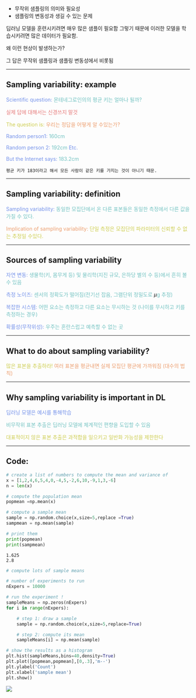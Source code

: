 - 무작위 샘플링의 의미와 필요성
- 샘플링의 변동성과 생길 수 있는 문제

딥러닝 모델을 훈련시키려면 매우 많은 샘플이 필요함
그렇기 때문에 이러한 모델을 학습시키려면 많은 데이터가 필요함.

왜 이런 현상이 발생하는가?

그 답은 무작위 샘플링과 샘플링 변동성에서 비롯됨

---
## Sampling variability: example

<span style="color:rgb(118, 147, 234)">Scientific question:</span> <span style="color:rgb(116, 195, 194)">몬테네그로인의의 평균 키는 얼마나 될까?</span>

<span style="color:rgb(230, 122, 122)">실제 답에 대해서는 신경쓰지 말것</span>

<span style="color:rgb(205, 205, 81)">The question is:</span> <span style="color:rgb(236, 158, 111)">우리는 정답을 어떻게 알 수있는가?</span> 

<span style="color:rgb(118, 147, 234)">Random person1:</span> 
<span style="color:rgb(116, 195, 194)">160cm</span>

<span style="color:rgb(118, 147, 234)">Random person 2:</span> 
<span style="color:rgb(116, 195, 194)">192cm</span>
<span style="color:rgb(118, 147, 234)">Etc.</span> 

<span style="color:rgb(118, 147, 234)">But the Internet says:</span> 
<span style="color:rgb(116, 195, 194)">183.2cm</span> 

	평균 키가 183이라고 해서 모든 사람이 같은 키를 가지는 것이 아니기 때문.

---
## Sampling variability: definition

<span style="color:rgb(118, 147, 234)">Sampling variability:</span>
<span style="color:rgb(116, 195, 194)">동일한 모집단에서 온 다른 표본들은 동일한 측정에서 다른 값을 가질 수 있다.</span> 

<span style="color:rgb(236, 158, 111)">Implication of sampling variability:</span> 
<span style="color:rgb(205, 205, 81)">단일 측정은 모집단의 파라미터의 신뢰할 수 없는 추정일 수있다.</span> 

---
## Sources of sampling variability

<span style="color:rgb(118, 147, 234)">자연 변동:</span> <span style="color:rgb(116, 195, 194)">생물학(키, 몸무게 등) 및 물리학(지진 규모, 은하당 별의 수 등)에서 흔히 볼 수 있음</span>

<span style="color:rgb(118, 147, 234)">측정 노이즈:</span> <span style="color:rgb(116, 195, 194)">센서의 정확도가 떨어짐(전기선 잡음, 그램단위 정밀도로 </span>$\mu$<span style="color:rgb(116, 195, 194)">g 추정)</span>

<span style="color:rgb(118, 147, 234)">복잡한 시스템:</span> <span style="color:rgb(116, 195, 194)">어떤 요소는 측정하고 다른 요소는 무시하는 것 (나이를 무시하고 키를 측정하는 경우)</span>

<span style="color:rgb(118, 147, 234)">확률성(무작위성):</span> <span style="color:rgb(116, 195, 194)">우주는 혼란스럽고 예측할 수 없는 곳</span> 

---
## What to do about sampling variability?

<span style="color:rgb(205, 205, 81)">많은 표본을 추출하라!</span> <span style="color:rgb(236, 158, 111)">여러 표본을 평균내면 실제 모집단 평균에 가까워짐 (대수의 법칙)</span>

---
## Why sampling variability is important in DL

<span style="color:rgb(118, 147, 234)">딥러닝 모델은 예시를 통해학습</span>

<span style="color:rgb(116, 195, 194)">비무작위 표본 추출은 딥러닝 모델에 체계적인 편향을 도입할 수 있음</span>

<span style="color:rgb(205, 205, 81)">대표적이지 않은 표본 추출은 과적합을 일으키고 일반화 가능성을 제한한다</span> 

---
## Code:

```python
# create a list of numbers to compute the mean and variance of
x = [1,2,4,6,5,4,0,-4,5,-2,6,10,-9,1,3,-6]
n = len(x)

# compute the population mean
popmean =np.mean(x)

# compute a sample mean
sample = np.random.choice(x,size=5,replace =True)
sampmean = np.mean(sample)

# print them
print(popmean)
print(sampmean)
```
```
1.625
2.8
```

```python
# compute lots of sample means

# number of experiments to run
nExpers = 10000

# run the experiment !
sampleMeans = np.zeros(nExpers)
for i in range(nExpers):

    # step 1: draw a sample
    sample = np.random.choice(x,size=5,replace=True)

    # step 2: compute its mean
    sampleMeans[i] = np.mean(sample)

# show the results as a histogram
plt.hist(sampleMeans,bins=40,density=True)
plt.plot([popmean,popmean],[0,.3],'m--')
plt.ylabel('Count')
plt.xlabel('sample mean')
plt.show()
```
![](24.Pasted%20image%2020241006203355.png)
